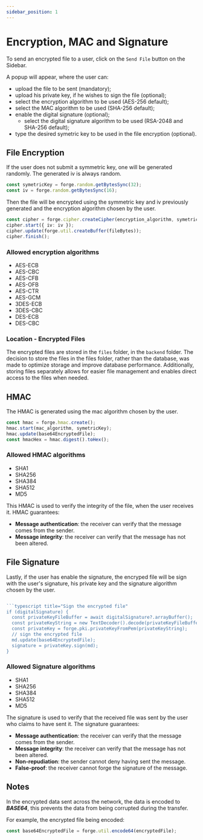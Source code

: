 ```yaml
---
sidebar_position: 1
---
```


# Encryption, MAC and Signature

To send an encrypted file to a user, click on the `Send File` button on the Sidebar.

A popup will appear, where the user can:

- upload the file to be sent (mandatory);
- upload his private key, if he wishes to sign the file (optional);
- select the encryption algorithm to be used (AES-256 default);
- select the MAC algorithm to be used (SHA-256 default);
- enable the digital signature (optional);
  - select the digital signature algorithm to be used (RSA-2048 and SHA-256 default);
- type the desired symetric key to be used in the file encryption (optional).

## File Encryption

If the user does not submit a symmetric key, one will be generated randomly. The generated iv is always random.

```typescript title="Generating symetric key and iv"
const symetricKey = forge.random.getBytesSync(32);
const iv = forge.random.getBytesSync(16);
```

Then the file will be encrypted using the symmetric key and iv previously generated and the encryption algorithm chosen by the user.

```typescript title="File encryption"
const cipher = forge.cipher.createCipher(encryption_algorithm, symetricKey);
cipher.start({ iv: iv });
cipher.update(forge.util.createBuffer(fileBytes));
cipher.finish();
```

### Allowed encryption algorithms

- AES-ECB
- AES-CBC
- AES-CFB
- AES-OFB
- AES-CTR
- AES-GCM
- 3DES-ECB
- 3DES-CBC
- DES-ECB
- DES-CBC

### Location - Encrypted Files

The encrypted files are stored in the `files` folder, in the `backend` folder.
The decision to store the files in the files folder, rather than the database, was made to optimize storage and improve database performance. Additionally, storing files separately allows for easier file management and enables direct access to the files when needed.

## HMAC

The HMAC is generated using the mac algorithm chosen by the user.

```typescript title="HMAC"
const hmac = forge.hmac.create();
hmac.start(mac_algorithm, symetricKey);
hmac.update(base64EncryptedFile);
const hmacHex = hmac.digest().toHex();
```

### Allowed HMAC algorithms

- SHA1
- SHA256
- SHA384
- SHA512
- MD5

This HMAC is used to verify the integrity of the file, when the user receives it.
HMAC guarantees:

- **Message authentication**: the receiver can verify that the message comes from the sender.
- **Message integrity**: the receiver can verify that the message has not been altered.

## File Signature

Lastly, if the user has enable the signature, the encryped file will be sign with the user's signature, his private key and the signature algorithm chosen by the user.

````typescript title="Signature"

```typescript title="Sign the encrypted file"
if (digitalSignature) {
  const privateKeyFileBuffer = await digitalSignature?.arrayBuffer();
  const privateKeyString = new TextDecoder().decode(privateKeyFileBuffer);
  const privateKey = forge.pki.privateKeyFromPem(privateKeyString);
  // sign the encrypted file
  md.update(base64EncryptedFile);
  signature = privateKey.sign(md);
}
````

### Allowed Signature algorithms

- SHA1
- SHA256
- SHA384
- SHA512
- MD5

The signature is used to verify that the received file was sent by the user who claims to have sent it.
The signature guarantees:

- **Message authentication**: the receiver can verify that the message comes from the sender.
- **Message integrity**: the receiver can verify that the message has not been altered.
- **Non-repudiation**: the sender cannot deny having sent the message.
- **False-proof**: the receiver cannot forge the signature of the message.

## Notes

In the encrypted data sent across the network, the data is encoded to **_BASE64_**, this
prevents the data from being corrupted during the transfer.

For example, the encrypted file being encoded:

```typescript title="Encoding the encrypted file"
const base64EncryptedFile = forge.util.encode64(encryptedFile);
```
